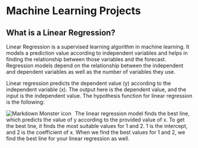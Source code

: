 # Machine Learning Projects
## What is a Linear Regression?
Linear Regression is a supervised learning algorithm in machine learning. It models a prediction value according to independent variables and helps in finding the relationship between those variables and the forecast. Regression models depend on the relationship between the independent and dependent variables as well as the number of variables they use.

Linear regression predicts the dependent value (y) according to the independent variable (x). The output here is the dependent value, and the input is the independent value. The hypothesis function for linear regression is the following:

<img src="https://www.oreilly.com/library/view/data-science-with/9781789537123/assets/0dd7c83b-70e2-45f3-9ef3-ec9dacc54cde.png"
     alt="Markdown Monster icon"
     style="float: left; margin-right: 10px;" />


The linear regression model finds the best line, which predicts the value of y according to the provided value of x. To get the best line, it finds the most suitable values for 1 and 2. 1 is the intercept, and 2 is the coefficient of x. When we find the best values for 1 and 2, we find the best line for your linear regression as well.
